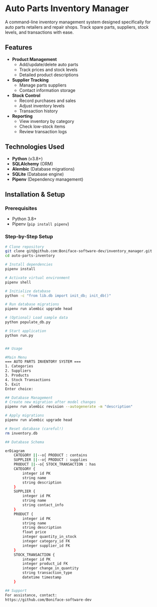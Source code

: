 # Auto Parts Inventory Manager

A command-line inventory management system designed specifically for auto parts retailers and repair shops. Track spare parts, suppliers, stock levels, and transactions with ease.

## Features

- **Product Management**
  - Add/update/delete auto parts
  - Track prices and stock levels
  - Detailed product descriptions
- **Supplier Tracking**
  - Manage parts suppliers
  - Contact information storage
- **Stock Control**
  - Record purchases and sales
  - Adjust inventory levels
  - Transaction history
- **Reporting**
  - View inventory by category
  - Check low-stock items
  - Review transaction logs

## Technologies Used

- **Python** (v3.8+)
- **SQLAlchemy** (ORM)
- **Alembic** (Database migrations)
- **SQLite** (Database engine)
- **Pipenv** (Dependency management)

## Installation & Setup

### Prerequisites
- Python 3.8+
- Pipenv (`pip install pipenv`)

### Step-by-Step Setup
```bash
# Clone repository
git clone git@github.com:Boniface-software-dev/inventory_manager.git
cd auto-parts-inventory

# Install dependencies
pipenv install

# Activate virtual environment
pipenv shell

# Initialize database
python -c "from lib.db import init_db; init_db()"

# Run database migrations
pipenv run alembic upgrade head

# (Optional) Load sample data
python populate_db.py

# Start application
python run.py


## Usage

#Main Menu
=== AUTO PARTS INVENTORY SYSTEM ===
1. Categories
2. Suppliers
3. Products
4. Stock Transactions
5. Exit
Enter choice: 

## Database Management
# Create new migration after model changes
pipenv run alembic revision --autogenerate -m "description"

# Apply migrations
pipenv run alembic upgrade head

# Reset database (careful!)
rm inventory.db

## Database Schema

erDiagram
    CATEGORY ||--o{ PRODUCT : contains
    SUPPLIER ||--o{ PRODUCT : supplies
    PRODUCT ||--o{ STOCK_TRANSACTION : has
    CATEGORY {
        integer id PK
        string name
        string description
    }
    SUPPLIER {
        integer id PK
        string name
        string contact_info
    }
    PRODUCT {
        integer id PK
        string name
        string description
        float price
        integer quantity_in_stock
        integer category_id FK
        integer supplier_id FK
    }
    STOCK_TRANSACTION {
        integer id PK
        integer product_id FK
        integer change_in_quantity
        string transaction_type
        datetime timestamp
    }

## Support
For assistance, contact:
https://github.com/Boniface-software-dev